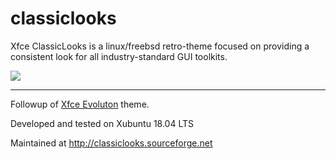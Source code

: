 # classiclooks
Xfce ClassicLooks is a linux/freebsd retro-theme focused on providing a consistent look for all industry-standard GUI toolkits.

<img src="https://a.fsdn.com/con/app/proj/classiclooks/screenshots/classiclooks-ambiance.png/max/max/1https://a.fsdn.com/con/app/proj/classiclooks/screenshots/classiclooks-ambiance.png/max/max/1">
  
-------
Followup of <a href="https://github.com/gyll/xfce-evolution">Xfce Evoluton</a> theme.

Developed and tested on Xubuntu 18.04 LTS

Maintained at http://classiclooks.sourceforge.net
